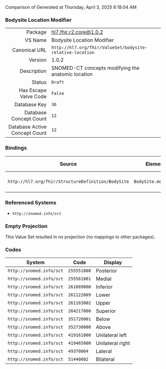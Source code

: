 Comparison of 
Generated at Thursday, April 3, 2025 8:18:04 AM

### Bodysite Location Modifier

|      |     |
| ---: | --- |
| Package | hl7.fhir.r2.core@1.0.2 |
| VS Name | Bodysite Location Modifier |
| Canonical URL | `http://hl7.org/fhir/ValueSet/bodysite-relative-location` |
| Version | 1.0.2 |
| Description | SNOMED-CT concepts modifying the anatomic location |
| Status | `Draft` |
| Has Escape Valve Code | `False` |
| Database Key | `36` |
| Database Concept Count | `12` |
| Database Active Concept Count | `12` |
### Bindings

| Source | Element | Binding | Strength | Element Short |
| ------ | ------- | ------- | -------- | ------------- |
| `http://hl7.org/fhir/StructureDefinition/BodySite` | `BodySite.modifier` | `http://hl7.org/fhir/ValueSet/bodysite-relative-location` | `Example` | Modification to location code |

### Referenced Systems

* `http://snomed.info/sct`
### Empty Projection

This Value Set resulted in no projection (no mappings to other packages).

### Codes

| System | Code | Display |
| ------ | ---- | ------- |
| `http://snomed.info/sct` | `255551008` | Posterior |
| `http://snomed.info/sct` | `255561001` | Medial |
| `http://snomed.info/sct` | `261089000` | Inferior |
| `http://snomed.info/sct` | `261122009` | Lower |
| `http://snomed.info/sct` | `261183002` | Upper |
| `http://snomed.info/sct` | `264217000` | Superior |
| `http://snomed.info/sct` | `351726001` | Below |
| `http://snomed.info/sct` | `352730000` | Above |
| `http://snomed.info/sct` | `419161000` | Unilateral left |
| `http://snomed.info/sct` | `419465000` | Unilateral right |
| `http://snomed.info/sct` | `49370004` | Lateral |
| `http://snomed.info/sct` | `51440002` | Bilateral |
